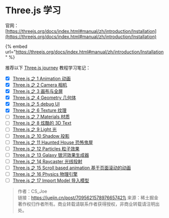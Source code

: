 # Three.js 学习

官网：[https://threejs.org/docs/index.html#manual/zh/introduction/Installation](https://threejs.org/docs/index.html#manual/zh/introduction/Installation)

{% embed url="https://threejs.org/docs/index.html#manual/zh/introduction/Installation" %}

推荐以下 [Three.js journey](https://link.juejin.cn/?target=https%3A%2F%2Fthreejs-journey.com%2F) 教程学习笔记：



* [x] [Three.js 之 1 Animation 动画](https://juejin.cn/post/7095621578976657421)
* [x] [Three.js 之 2 Camera 相机](https://juejin.cn/post/7101207231382683655)
* [x] [Three.js 之 3 画布与全屏](https://juejin.cn/post/7101207945387442212)
* [x] [Three.js 之 4 Geometry 几何体](https://juejin.cn/post/7101208474775715876)
* [x] [Three.js 之 5 debug UI](https://juejin.cn/post/7101209060753539109)
* [x] [Three.js 之 6 Texture 纹理](https://juejin.cn/post/7101209181822124069)
* [ ] [Three.js 之 7 Materials 材质](https://juejin.cn/post/7103191619373006885/)
* [ ] [Three.js 之 8 炫酷的 3D Text](https://juejin.cn/post/7104817223444725774)
* [ ] [Three.js 之 9 Light 光](https://juejin.cn/post/7107886009253101599/)
* [ ] [Three.js 之 10 Shadow 投影](https://juejin.cn/post/7108379667387645982)
* [ ] [Three.js 之 11 Haunted House 恐怖鬼屋](https://juejin.cn/post/7110777125518442526)
* [ ] [Three.js 之 12 Particles 粒子效果](https://juejin.cn/post/7113540626347458591/)
* [ ] [Three.js 之 13 Galaxy 银河效果生成器](https://juejin.cn/post/7113574687271026724/)
* [ ] [Three.js 之 14 Raycaster 光线投射](https://juejin.cn/post/7116160094261215239/)
* [ ] [Three.js 之 15 Scroll based animation 基于页面滚动的动画](https://juejin.cn/post/7118746934000484365/)
* [ ] [Three.js 之 16 Physics 物理引擎](https://juejin.cn/post/7121739944199995399/)
* [ ] [Three.js 之 17 Import Model 导入模型](https://juejin.cn/post/7129885749838610440/)

> 作者：CS\_Joe\
> 链接：https://juejin.cn/post/7095621578976657421\
> 来源：稀土掘金\
> 著作权归作者所有。商业转载请联系作者获得授权，非商业转载请注明出处。
